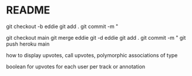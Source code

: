 # README

git checkout -b eddie
git add .
git commit -m "

git checkout main
git merge eddie
git -d eddie
git add .
git commit -m "
git push heroku main

how to display upvotes, call upvotes, polymorphic associations of type

boolean for upvotes for each user per track or annotation